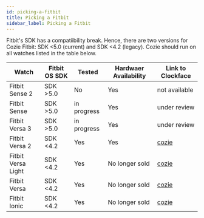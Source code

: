 ```yaml
---
id: picking-a-fitbit
title: Picking a Fitbit
sidebar_label: Picking a Fitbit
---
```


Fitbit's SDK has a compatiibility break. Hence, there are two versions for Cozie Fitbit: SDK <5.0 (current) and SDK <4.2 (legacy). Cozie should run on all watches listed in the table below.

| Watch             | Fitbit OS SDK | Tested      | Hardwaer Availability | Link to Clockface |
|-------------------|---------------|-------------|-----------------------|-------------------|
|Fitbit Sense 2     | SDK >5.0      | No          | Yes                   | not available |
|Fitbit Sense       | SDK >5.0      | in progress | Yes                   | under review | <!--[Cozie 2](https://gallery.fitbit.com/details/354ed931-1207-4e2f-a92e-3383bd396f68) |-->
|Fitbit Versa 3     | SDK >5.0      | in progress | Yes                   | under review |  <!--[Cozie 2](https://gallery.fitbit.com/details/354ed931-1207-4e2f-a92e-3383bd396f68) |-->
|Fitbit Versa 2     | SDK <4.2      | Yes         | Yes                   | [cozie](https://gallery.fitbit.com/details/512ce6c5-f633-4f7b-853c-891869f5e3d8) |
|Fitbit Versa Light | SDK <4.2      | Yes         | No longer sold        | [cozie](https://gallery.fitbit.com/details/512ce6c5-f633-4f7b-853c-891869f5e3d8) |
|Fitbit Versa       | SDK <4.2      | Yes         | No longer sold        | [cozie](https://gallery.fitbit.com/details/512ce6c5-f633-4f7b-853c-891869f5e3d8) |
|Fitbit Ionic       | SDK <4.2      | Yes         | No longer sold        | [cozie](https://gallery.fitbit.com/details/512ce6c5-f633-4f7b-853c-891869f5e3d8) |

